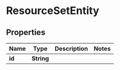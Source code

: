 

# ResourceSetEntity


## Properties

| Name | Type | Description | Notes |
|------------ | ------------- | ------------- | -------------|
|**id** | **String** |  |  |



